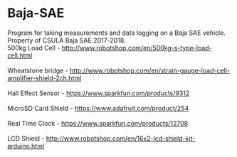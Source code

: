 # Baja-SAE
Program for taking measurements and data logging on a Baja SAE vehicle. Property of CSULA Baja SAE 2017-2018.
<br>500kg Load Cell - http://www.robotshop.com/en/500kg-s-type-load-cell.html</br>
<br> Wheatstone bridge - http://www.robotshop.com/en/strain-gauge-load-cell-amplifier-shield-2ch.html</br>
<br>Hall Effect Sensor - https://www.sparkfun.com/products/9312</br>
<br>MicroSD Card Shield - https://www.adafruit.com/product/254</br>
<br>Real Time Clock - https://www.sparkfun.com/products/12708</br>
<br>LCD Shield - http://www.robotshop.com/en/16x2-lcd-shield-kit-arduino.html</br>
